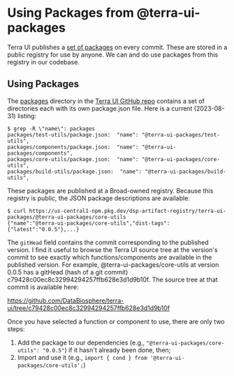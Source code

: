 # Using Packages from @terra-ui-packages

Terra UI publishes a [set of packages](https://github.com/DataBiosphere/terra-ui/tree/dev/packages) on every commit. These are stored in a public registry for use by anyone. We can and do use packages from this registry in our codebase.

## Using Packages

The [packages](https://github.com/DataBiosphere/terra-ui/tree/dev/packages) directory in the [Terra UI GitHub repo](https://github.com/DataBiosphere/terra-ui) contains a set of directories each with its own package.json file. Here is a current (2023-08-31) listing:
```
$ grep -R \"name\": packages
packages/test-utils/package.json:  "name": "@terra-ui-packages/test-utils",
packages/components/package.json:  "name": "@terra-ui-packages/components",
packages/core-utils/package.json:  "name": "@terra-ui-packages/core-utils",
packages/build-utils/package.json:  "name": "@terra-ui-packages/build-utils",
```

These packages are published at a Broad-owned registry. Because this registry is public, the JSON package descriptions are available:
```
$ curl https://us-central1-npm.pkg.dev/dsp-artifact-registry/terra-ui-packages/@terra-ui-packages/core-utils
{"name":"@terra-ui-packages/core-utils","dist-tags":{"latest":"0.0.5"},...}
```

The `gitHead` field contains the commit corresponding to the published version. I find it useful to browse the Terra UI source tree at the version's commit to see exactly which functions/components are available in the published version. For example, @terra-ui-packages/core-utils at version 0.0.5 has a gitHead (hash of a git commit) c79428c00ec8c32994294257ffb628e3d1d9b10f. The source tree at that commit is available here:

https://github.com/DataBiosphere/terra-ui/tree/c79428c00ec8c32994294257ffb628e3d1d9b10f

Once you have selected a function or component to use, there are only two steps:
1. Add the package to our dependencies (e.g., `"@terra-ui-packages/core-utils": "0.0.5"`) if it hasn't already been done, then;
2. Import and use it (e.g., `import { cond } from '@terra-ui-packages/core-utils';`)

